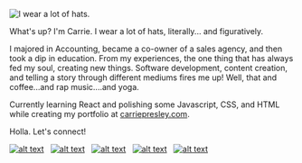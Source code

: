 ![I wear a lot of hats.](https://res.cloudinary.com/carriepresley/image/upload/v1601332278/carriepresley/Header_092820_kxgg92.jpg)


What's up? I'm Carrie. I wear a lot of hats, literally... and figuratively. 

I majored in Accounting, became a co-owner of a sales agency, and then took a dip in education. From my experiences, the one thing that has always fed my soul, creating new things.  Software development, content creation, and telling a story through different mediums fires me up! Well, that and coffee...and rap music....and yoga.

Currently learning React and polishing some Javascript, CSS, and HTML while creating my portfolio at [carriepresley.com](https://carriepresley.com).

Holla. Let's connect!

[![alt text][1.1]][1]&nbsp;&nbsp;
[![alt text][2.1]][2]&nbsp;&nbsp;
[![alt text][3.1]][3]&nbsp;&nbsp;
[![alt text][4.1]][4]&nbsp;&nbsp;
[![alt text][5.1]][5]&nbsp;&nbsp;


[1.1]: https://res.cloudinary.com/carriepresley/image/upload/v1600551819/carriepresley/twitter_gdx4jb.png (twitter) 
[1.1]: https://res.cloudinary.com/carriepresley/image/upload/v1600551819/carriepresley/twitter_gdx4jb.png (twitter) 
[2.1]: https://res.cloudinary.com/carriepresley/image/upload/v1600551819/carriepresley/youtube_brtn5v.png (youtube)
[3.1]: https://res.cloudinary.com/carriepresley/image/upload/v1600551819/carriepresley/instagram_qybw0o.png (insta)
[4.1]: https://res.cloudinary.com/carriepresley/image/upload/v1600551819/carriepresley/linkedin_iowicj.png (linkedin)
[5.1]: https://res.cloudinary.com/carriepresley/image/upload/v1600551819/carriepresley/dribble_q4mpbg.png (dribble)


[1]: http://www.twitter.com/carriepresley15
[2]: http://www.youtube.com/carriepresley
[3]: https://www.instagram.com/carriepresley
[4]: http://www.linkedin.com/in/carriepresley
[5]: http://dribbble.com/carriepresley






